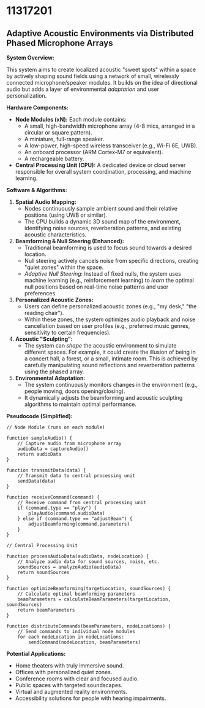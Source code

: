 # 11317201

## Adaptive Acoustic Environments via Distributed Phased Microphone Arrays

**System Overview:**

This system aims to create localized acoustic "sweet spots" within a space by actively shaping sound fields using a network of small, wirelessly connected microphone/speaker modules. It builds on the idea of directional audio but adds a layer of environmental *adaptation* and user personalization.

**Hardware Components:**

*   **Node Modules (xN):** Each module contains:
    *   A small, high-bandwidth microphone array (4-8 mics, arranged in a circular or square pattern).
    *   A miniature, full-range speaker.
    *   A low-power, high-speed wireless transceiver (e.g., Wi-Fi 6E, UWB).
    *   An onboard processor (ARM Cortex-M7 or equivalent).
    *   A rechargeable battery.
*   **Central Processing Unit (CPU):** A dedicated device or cloud server responsible for overall system coordination, processing, and machine learning.

**Software & Algorithms:**

1.  **Spatial Audio Mapping:**
    *   Nodes continuously sample ambient sound and their relative positions (using UWB or similar).
    *   The CPU builds a dynamic 3D sound map of the environment, identifying noise sources, reverberation patterns, and existing acoustic characteristics.
2.  **Beamforming & Null Steering (Enhanced):**
    *   Traditional beamforming is used to focus sound towards a desired location.
    *   Null steering actively cancels noise from specific directions, creating "quiet zones" within the space.
    *   *Adaptive Null Steering*: Instead of fixed nulls, the system uses machine learning (e.g., reinforcement learning) to *learn* the optimal null positions based on real-time noise patterns and user preferences.
3.  **Personalized Acoustic Zones:**
    *   Users can define personalized acoustic zones (e.g., "my desk," "the reading chair").
    *   Within these zones, the system optimizes audio playback and noise cancellation based on user profiles (e.g., preferred music genres, sensitivity to certain frequencies).
4.  **Acoustic "Sculpting":**
    *   The system can *shape* the acoustic environment to simulate different spaces. For example, it could create the illusion of being in a concert hall, a forest, or a small, intimate room. This is achieved by carefully manipulating sound reflections and reverberation patterns using the phased array.
5.  **Environmental Adaptation:**
    *   The system continuously monitors changes in the environment (e.g., people moving, doors opening/closing).
    *   It dynamically adjusts the beamforming and acoustic sculpting algorithms to maintain optimal performance.

**Pseudocode (Simplified):**

```
// Node Module (runs on each module)

function sampleAudio() {
    // Capture audio from microphone array
    audioData = captureAudio()
    return audioData
}

function transmitData(data) {
    // Transmit data to central processing unit
    sendData(data)
}

function receiveCommand(command) {
    // Receive command from central processing unit
    if (command.type == "play") {
        playAudio(command.audioData)
    } else if (command.type == "adjustBeam") {
        adjustBeamforming(command.parameters)
    }
}

// Central Processing Unit

function processAudioData(audioData, nodeLocation) {
    // Analyze audio data for sound sources, noise, etc.
    soundSources = analyzeAudio(audioData)
    return soundSources
}

function optimizeBeamforming(targetLocation, soundSources) {
    // Calculate optimal beamforming parameters
    beamParameters = calculateBeamParameters(targetLocation, soundSources)
    return beamParameters
}

function distributeCommands(beamParameters, nodeLocations) {
    // Send commands to individual node modules
    for each nodeLocation in nodeLocations:
        sendCommand(nodeLocation, beamParameters)
```

**Potential Applications:**

*   Home theaters with truly immersive sound.
*   Offices with personalized quiet zones.
*   Conference rooms with clear and focused audio.
*   Public spaces with targeted soundscapes.
*   Virtual and augmented reality environments.
*   Accessibility solutions for people with hearing impairments.